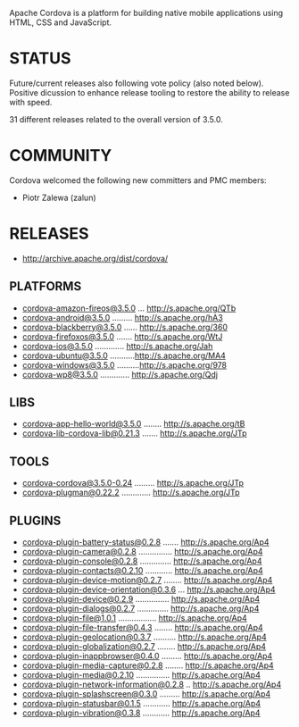 Apache Cordova is a platform for building native mobile applications using 
HTML, CSS and JavaScript.

# STATUS

Future/current releases also following vote policy (also noted below). 
Positive dicussion to enhance release tooling to restore the ability to 
release with speed.

31 different releases related to the overall version of 3.5.0.

# COMMUNITY

Cordova welcomed the following new committers and PMC members:

- Piotr Zalewa (zalun)

# RELEASES

- http://archive.apache.org/dist/cordova/

## PLATFORMS
  
- cordova-amazon-fireos@3.5.0 ... http://s.apache.org/QTb
- cordova-android@3.5.0 ......... http://s.apache.org/hA3
- cordova-blackberry@3.5.0 ...... http://s.apache.org/360
- cordova-firefoxos@3.5.0 ....... http://s.apache.org/WtJ
- cordova-ios@3.5.0 ............. http://s.apache.org/Jah
- cordova-ubuntu@3.5.0 ...........http://s.apache.org/MA4
- cordova-windows@3.5.0 ..........http://s.apache.org/978
- cordova-wp8@3.5.0 ............. http://s.apache.org/Qdj

## LIBS

- cordova-app-hello-world@3.5.0 ........ http://s.apache.org/tB
- cordova-lib-cordova-lib@0.21.3 ....... http://s.apache.org/JTp
  
## TOOLS

- cordova-cordova@3.5.0-0.24 ......... http://s.apache.org/JTp
- cordova-plugman@0.22.2 ............. http://s.apache.org/JTp

## PLUGINS

- cordova-plugin-battery-status@0.2.8 ....... http://s.apache.org/Ap4
- cordova-plugin-camera@0.2.8 ............... http://s.apache.org/Ap4
- cordova-plugin-console@0.2.8 .............. http://s.apache.org/Ap4
- cordova-plugin-contacts@0.2.10 ............ http://s.apache.org/Ap4
- cordova-plugin-device-motion@0.2.7 ........ http://s.apache.org/Ap4
- cordova-plugin-device-orientation@0.3.6 ... http://s.apache.org/Ap4
- cordova-plugin-device@0.2.9 ............... http://s.apache.org/Ap4
- cordova-plugin-dialogs@0.2.7 .............. http://s.apache.org/Ap4
- cordova-plugin-file@1.0.1 ................. http://s.apache.org/Ap4
- cordova-plugin-file-transfer@0.4.3 ........ http://s.apache.org/Ap4
- cordova-plugin-geolocation@0.3.7 .......... http://s.apache.org/Ap4
- cordova-plugin-globalization@0.2.7 ........ http://s.apache.org/Ap4
- cordova-plugin-inappbrowser@0.4.0 ......... http://s.apache.org/Ap4
- cordova-plugin-media-capture@0.2.8 ........ http://s.apache.org/Ap4
- cordova-plugin-media@0.2.10 ............... http://s.apache.org/Ap4
- cordova-plugin-network-information@0.2.8 .. http://s.apache.org/Ap4
- cordova-plugin-splashscreen@0.3.0 ......... http://s.apache.org/Ap4
- cordova-plugin-statusbar@0.1.5 ............ http://s.apache.org/Ap4
- cordova-plugin-vibration@0.3.8 ............ http://s.apache.org/Ap4
